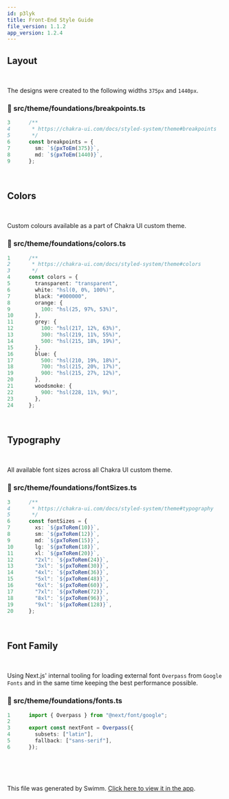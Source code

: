 ```yaml
---
id: p3lyk
title: Front-End Style Guide
file_version: 1.1.2
app_version: 1.2.4
---
```


## Layout

<br/>

The designs were created to the following widths `375px` and `1440px`.
<!-- NOTE-swimm-snippet: the lines below link your snippet to Swimm -->
### 📄 src/theme/foundations/breakpoints.ts
```typescript
3      /**
4       * https://chakra-ui.com/docs/styled-system/theme#breakpoints
5       */
6      const breakpoints = {
7        sm: `${pxToEm(375)}`,
8        md: `${pxToEm(1440)}`,
9      };
```

<br/>

## Colors

<br/>

Custom colours available as a part of Chakra UI custom theme.
<!-- NOTE-swimm-snippet: the lines below link your snippet to Swimm -->
### 📄 src/theme/foundations/colors.ts
```typescript
1      /**
2       * https://chakra-ui.com/docs/styled-system/theme#colors
3       */
4      const colors = {
5        transparent: "transparent",
6        white: "hsl(0, 0%, 100%)",
7        black: "#000000",
8        orange: {
9          100: "hsl(25, 97%, 53%)",
10       },
11       grey: {
12         100: "hsl(217, 12%, 63%)",
13         300: "hsl(219, 11%, 55%)",
14         500: "hsl(215, 18%, 19%)",
15       },
16       blue: {
17         500: "hsl(210, 19%, 18%)",
18         700: "hsl(215, 20%, 17%)",
19         900: "hsl(215, 27%, 12%)",
20       },
21       woodsmoke: {
22         900: "hsl(228, 11%, 9%)",
23       },
24     };
```

<br/>

## Typography

<br/>

All available font sizes across all Chakra UI custom theme.
<!-- NOTE-swimm-snippet: the lines below link your snippet to Swimm -->
### 📄 src/theme/foundations/fontSizes.ts
```typescript
3      /**
4       * https://chakra-ui.com/docs/styled-system/theme#typography
5       */
6      const fontSizes = {
7        xs: `${pxToRem(10)}`,
8        sm: `${pxToRem(12)}`,
9        md: `${pxToRem(15)}`,
10       lg: `${pxToRem(18)}`,
11       xl: `${pxToRem(20)}`,
12       "2xl": `${pxToRem(24)}`,
13       "3xl": `${pxToRem(30)}`,
14       "4xl": `${pxToRem(36)}`,
15       "5xl": `${pxToRem(48)}`,
16       "6xl": `${pxToRem(60)}`,
17       "7xl": `${pxToRem(72)}`,
18       "8xl": `${pxToRem(96)}`,
19       "9xl": `${pxToRem(128)}`,
20     };
```

<br/>

## Font Family

<br/>

Using Next.js' internal tooling for loading external font `Overpass` from `Google Fonts` and in the same time keeping the best performance possible.
<!-- NOTE-swimm-snippet: the lines below link your snippet to Swimm -->
### 📄 src/theme/foundations/fonts.ts
```typescript
1      import { Overpass } from "@next/font/google";
2      
3      export const nextFont = Overpass({
4        subsets: ["latin"],
5        fallback: ["sans-serif"],
6      });
```

<br/>

<br/>

<br/>

This file was generated by Swimm. [Click here to view it in the app](https://app.swimm.io/repos/Z2l0aHViJTNBJTNBaW50ZXJhY3RpdmUtcmF0aW5nLWNvbXBvbmVudCUzQSUzQWpha3Viamlyb3Vz/docs/p3lyk).
